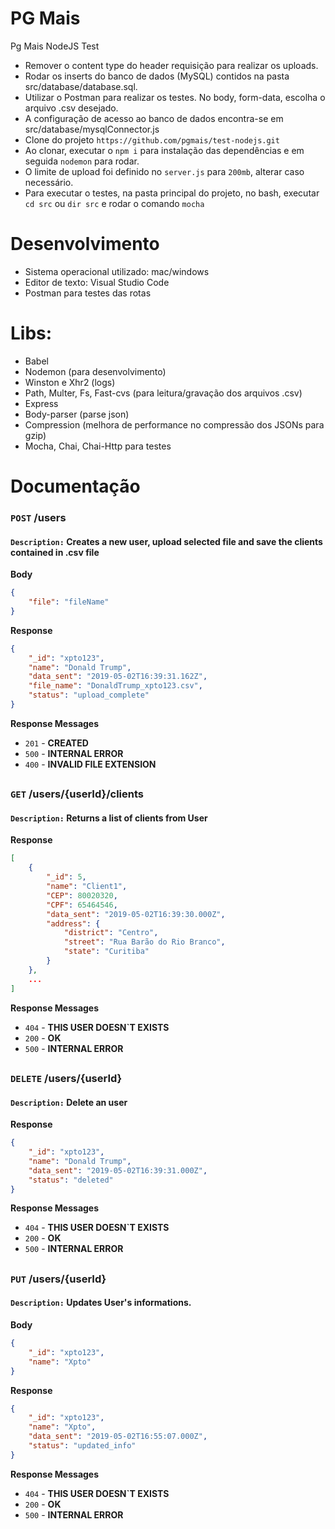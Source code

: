 # PG Mais
Pg Mais NodeJS Test

* Remover o content type do header requisição para realizar os uploads.
* Rodar os inserts do banco de dados (MySQL) contidos na pasta src/database/database.sql.
* Utilizar o Postman para realizar os testes. No body, form-data, escolha o arquivo .csv desejado.
* A configuração de acesso ao banco de dados encontra-se em src/database/mysqlConnector.js
* Clone do projeto 
```https://github.com/pgmais/test-nodejs.git```
* Ao clonar, executar o ```npm i``` para instalação das dependências e em seguida ```nodemon``` para rodar.
* O limite de upload foi definido no ```server.js``` para ```200mb```, alterar caso necessário.
* Para executar o testes, na pasta principal do projeto, no bash, executar ```cd src``` ou ```dir src``` e rodar o comando ```mocha```

# Desenvolvimento
* Sistema operacional utilizado: mac/windows
* Editor de texto: Visual Studio Code
* Postman para testes das rotas

# Libs: 
* Babel
* Nodemon (para desenvolvimento)
* Winston e Xhr2 (logs)
* Path, Multer, Fs, Fast-cvs (para leitura/gravação dos arquivos .csv)
* Express
* Body-parser (parse json)
* Compression (melhora de performance no compressão dos JSONs para gzip)
* Mocha, Chai, Chai-Http para testes

# Documentação
### ```POST``` /users
#### ```Description:``` Creates a new user, upload selected file and save the clients contained in .csv file

__Body__
```json
{
	"file": "fileName"
} 
```
__Response__
```json
{
    "_id": "xpto123",
    "name": "Donald Trump",
    "data_sent": "2019-05-02T16:39:31.162Z",
    "file_name": "DonaldTrump_xpto123.csv",
    "status": "upload_complete"
}
```
__Response Messages__
* ```201``` - __CREATED__
* ```500``` - __INTERNAL ERROR__
* ```400``` - __INVALID FILE EXTENSION__
##

### ```GET``` /users/{userId}/clients
#### ```Description:``` Returns a list of clients from User
__Response__
```json
[
    {
        "_id": 5,
        "name": "Client1",
        "CEP": 80020320,
        "CPF": 65464546,
        "data_sent": "2019-05-02T16:39:30.000Z",
        "address": {
            "district": "Centro",
            "street": "Rua Barão do Rio Branco",
            "state": "Curitiba"
        }
    },
    ...
]
```
__Response Messages__
* ```404``` - __THIS USER DOESN`T EXISTS__
* ```200``` - __OK__
* ```500``` - __INTERNAL ERROR__
##

### ```DELETE``` /users/{userId}
#### ```Description:``` Delete an user
__Response__
```json
{
    "_id": "xpto123",
    "name": "Donald Trump",
    "data_sent": "2019-05-02T16:39:31.000Z",
    "status": "deleted"
}
```
__Response Messages__
* ```404``` - __THIS USER DOESN`T EXISTS__
* ```200``` - __OK__
* ```500``` - __INTERNAL ERROR__
##

### ```PUT``` /users/{userId}
#### ```Description:``` Updates User's informations.
__Body__
```json
{
    "_id": "xpto123",
    "name": "Xpto"
}
```

__Response__
```json
{
    "_id": "xpto123",
    "name": "Xpto",
    "data_sent": "2019-05-02T16:55:07.000Z",
    "status": "updated_info"
}
```
__Response Messages__
* ```404``` - __THIS USER DOESN`T EXISTS__
* ```200``` - __OK__
* ```500``` - __INTERNAL ERROR__
##